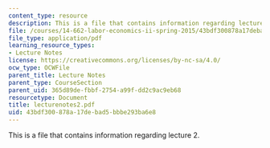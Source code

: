 ```yaml
---
content_type: resource
description: This is a file that contains information regarding lecture 2.
file: /courses/14-662-labor-economics-ii-spring-2015/43bdf300878a17debad5bbbe293ba6e8_MIT14_662S15_lecnotes2.pdf
file_type: application/pdf
learning_resource_types:
- Lecture Notes
license: https://creativecommons.org/licenses/by-nc-sa/4.0/
ocw_type: OCWFile
parent_title: Lecture Notes
parent_type: CourseSection
parent_uid: 365d89de-fbbf-2754-a99f-dd2c9ac9eb68
resourcetype: Document
title: lecturenotes2.pdf
uid: 43bdf300-878a-17de-bad5-bbbe293ba6e8
---
```

This is a file that contains information regarding lecture 2.